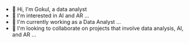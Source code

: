 - 👋 Hi, I'm Gokul, a data analyst 
- 👀  I'm interested in AI and AR ...
- 🌱 I'm currently working as a Data Analyst ...
- 💞️ I'm looking to collaborate on projects that involve data analysis, AI, and AR ...

<!---
gokulrajar15/gokulrajar15 is a ✨ special ✨ repository because its `README.md` (this file) appears on your GitHub profile.
You can click the Preview link to take a look at your changes.
--->
